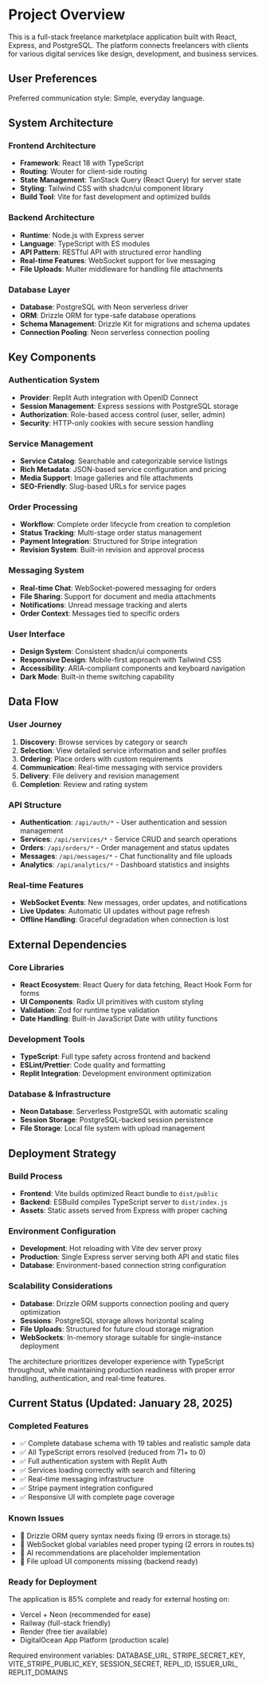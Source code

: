 # Project Overview

This is a full-stack freelance marketplace application built with React, Express, and PostgreSQL. The platform connects freelancers with clients for various digital services like design, development, and business services.

## User Preferences

Preferred communication style: Simple, everyday language.

## System Architecture

### Frontend Architecture
- **Framework**: React 18 with TypeScript
- **Routing**: Wouter for client-side routing
- **State Management**: TanStack Query (React Query) for server state
- **Styling**: Tailwind CSS with shadcn/ui component library
- **Build Tool**: Vite for fast development and optimized builds

### Backend Architecture
- **Runtime**: Node.js with Express server
- **Language**: TypeScript with ES modules
- **API Pattern**: RESTful API with structured error handling
- **Real-time Features**: WebSocket support for live messaging
- **File Uploads**: Multer middleware for handling file attachments

### Database Layer
- **Database**: PostgreSQL with Neon serverless driver
- **ORM**: Drizzle ORM for type-safe database operations
- **Schema Management**: Drizzle Kit for migrations and schema updates
- **Connection Pooling**: Neon serverless connection pooling

## Key Components

### Authentication System
- **Provider**: Replit Auth integration with OpenID Connect
- **Session Management**: Express sessions with PostgreSQL storage
- **Authorization**: Role-based access control (user, seller, admin)
- **Security**: HTTP-only cookies with secure session handling

### Service Management
- **Service Catalog**: Searchable and categorizable service listings
- **Rich Metadata**: JSON-based service configuration and pricing
- **Media Support**: Image galleries and file attachments
- **SEO-Friendly**: Slug-based URLs for service pages

### Order Processing
- **Workflow**: Complete order lifecycle from creation to completion
- **Status Tracking**: Multi-stage order status management
- **Payment Integration**: Structured for Stripe integration
- **Revision System**: Built-in revision and approval process

### Messaging System
- **Real-time Chat**: WebSocket-powered messaging for orders
- **File Sharing**: Support for document and media attachments
- **Notifications**: Unread message tracking and alerts
- **Order Context**: Messages tied to specific orders

### User Interface
- **Design System**: Consistent shadcn/ui components
- **Responsive Design**: Mobile-first approach with Tailwind CSS
- **Accessibility**: ARIA-compliant components and keyboard navigation
- **Dark Mode**: Built-in theme switching capability

## Data Flow

### User Journey
1. **Discovery**: Browse services by category or search
2. **Selection**: View detailed service information and seller profiles
3. **Ordering**: Place orders with custom requirements
4. **Communication**: Real-time messaging with service providers
5. **Delivery**: File delivery and revision management
6. **Completion**: Review and rating system

### API Structure
- **Authentication**: `/api/auth/*` - User authentication and session management
- **Services**: `/api/services/*` - Service CRUD and search operations
- **Orders**: `/api/orders/*` - Order management and status updates
- **Messages**: `/api/messages/*` - Chat functionality and file uploads
- **Analytics**: `/api/analytics/*` - Dashboard statistics and insights

### Real-time Features
- **WebSocket Events**: New messages, order updates, and notifications
- **Live Updates**: Automatic UI updates without page refresh
- **Offline Handling**: Graceful degradation when connection is lost

## External Dependencies

### Core Libraries
- **React Ecosystem**: React Query for data fetching, React Hook Form for forms
- **UI Components**: Radix UI primitives with custom styling
- **Validation**: Zod for runtime type validation
- **Date Handling**: Built-in JavaScript Date with utility functions

### Development Tools
- **TypeScript**: Full type safety across frontend and backend
- **ESLint/Prettier**: Code quality and formatting
- **Replit Integration**: Development environment optimization

### Database & Infrastructure
- **Neon Database**: Serverless PostgreSQL with automatic scaling
- **Session Storage**: PostgreSQL-backed session persistence
- **File Storage**: Local file system with upload management

## Deployment Strategy

### Build Process
- **Frontend**: Vite builds optimized React bundle to `dist/public`
- **Backend**: ESBuild compiles TypeScript server to `dist/index.js`
- **Assets**: Static assets served from Express with proper caching

### Environment Configuration
- **Development**: Hot reloading with Vite dev server proxy
- **Production**: Single Express server serving both API and static files
- **Database**: Environment-based connection string configuration

### Scalability Considerations
- **Database**: Drizzle ORM supports connection pooling and query optimization
- **Sessions**: PostgreSQL storage allows horizontal scaling
- **File Uploads**: Structured for future cloud storage migration
- **WebSockets**: In-memory storage suitable for single-instance deployment

The architecture prioritizes developer experience with TypeScript throughout, while maintaining production readiness with proper error handling, authentication, and real-time features.

## Current Status (Updated: January 28, 2025)

### Completed Features
- ✅ Complete database schema with 19 tables and realistic sample data
- ✅ All TypeScript errors resolved (reduced from 71+ to 0)
- ✅ Full authentication system with Replit Auth
- ✅ Services loading correctly with search and filtering
- ✅ Real-time messaging infrastructure
- ✅ Stripe payment integration configured
- ✅ Responsive UI with complete page coverage

### Known Issues
- 🔧 Drizzle ORM query syntax needs fixing (9 errors in storage.ts)
- 🔧 WebSocket global variables need proper typing (2 errors in routes.ts)
- 🚧 AI recommendations are placeholder implementation
- 🚧 File upload UI components missing (backend ready)

### Ready for Deployment
The application is 85% complete and ready for external hosting on:
- Vercel + Neon (recommended for ease)
- Railway (full-stack friendly)
- Render (free tier available)
- DigitalOcean App Platform (production scale)

Required environment variables: DATABASE_URL, STRIPE_SECRET_KEY, VITE_STRIPE_PUBLIC_KEY, SESSION_SECRET, REPL_ID, ISSUER_URL, REPLIT_DOMAINS